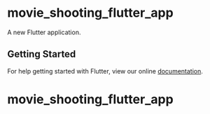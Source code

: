 # movie_shooting_flutter_app

A new Flutter application.

## Getting Started

For help getting started with Flutter, view our online
[documentation](https://flutter.io/).
# movie_shooting_flutter_app
